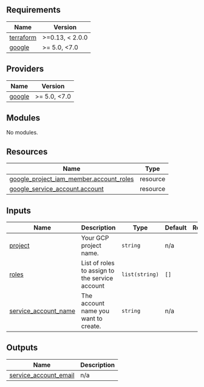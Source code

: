 ## Requirements

| Name | Version |
|------|---------|
| <a name="requirement_terraform"></a> [terraform](#requirement\_terraform) | >=0.13, < 2.0.0 |
| <a name="requirement_google"></a> [google](#requirement\_google) | >= 5.0, <7.0 |

## Providers

| Name | Version |
|------|---------|
| <a name="provider_google"></a> [google](#provider\_google) | >= 5.0, <7.0 |

## Modules

No modules.

## Resources

| Name | Type |
|------|------|
| [google_project_iam_member.account_roles](https://registry.terraform.io/providers/hashicorp/google/latest/docs/resources/project_iam_member) | resource |
| [google_service_account.account](https://registry.terraform.io/providers/hashicorp/google/latest/docs/resources/service_account) | resource |

## Inputs

| Name | Description | Type | Default | Required |
|------|-------------|------|---------|:--------:|
| <a name="input_project"></a> [project](#input\_project) | Your GCP project name. | `string` | n/a | yes |
| <a name="input_roles"></a> [roles](#input\_roles) | List of roles to assign to the service account | `list(string)` | `[]` | no |
| <a name="input_service_account_name"></a> [service\_account\_name](#input\_service\_account\_name) | The account name you want to create. | `string` | n/a | yes |

## Outputs

| Name | Description |
|------|-------------|
| <a name="output_service_account_email"></a> [service\_account\_email](#output\_service\_account\_email) | n/a |
